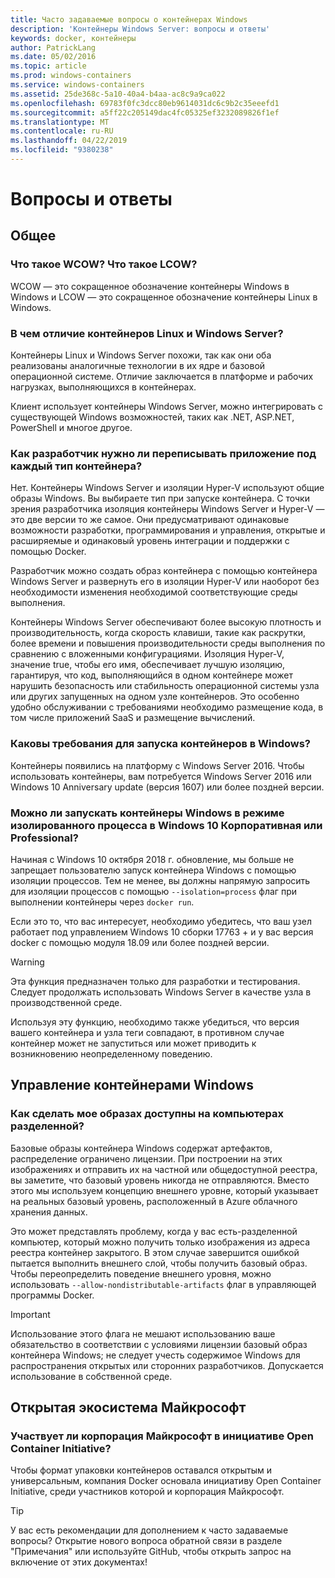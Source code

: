 ```yaml
---
title: Часто задаваемые вопросы о контейнерах Windows
description: 'Контейнеры Windows Server: вопросы и ответы'
keywords: docker, контейнеры
author: PatrickLang
ms.date: 05/02/2016
ms.topic: article
ms.prod: windows-containers
ms.service: windows-containers
ms.assetid: 25de368c-5a10-40a4-b4aa-ac8c9a9ca022
ms.openlocfilehash: 69783f0fc3dcc80eb9614031dc6c9b2c35eeefd1
ms.sourcegitcommit: a5ff22c205149dac4fc05325ef3232089826f1ef
ms.translationtype: MT
ms.contentlocale: ru-RU
ms.lasthandoff: 04/22/2019
ms.locfileid: "9380238"
---
```

# <a name="frequently-asked-questions"></a>Вопросы и ответы

## <a name="general"></a>Общее

### <a name="what-is-wcow-what-is-lcow"></a>Что такое WCOW? Что такое LCOW?

WCOW — это сокращенное обозначение контейнеры Windows в Windows и LCOW — это сокращенное обозначение контейнеры Linux в Windows.

### <a name="what-is-the-difference-between-linux-and-windows-server-containers"></a>В чем отличие контейнеров Linux и Windows Server?

Контейнеры Linux и Windows Server похожи, так как они оба реализованы аналогичные технологии в их ядре и базовой операционной системе. Отличие заключается в платформе и рабочих нагрузках, выполняющихся в контейнерах.  

Клиент использует контейнеры Windows Server, можно интегрировать с существующей Windows возможностей, таких как .NET, ASP.NET, PowerShell и многое другое.

### <a name="as-a-developer-do-i-have-to-rewrite-my-app-for-each-type-of-container"></a>Как разработчик нужно ли переписывать приложение под каждый тип контейнера?

Нет. Контейнеры Windows Server и изоляции Hyper-V используют общие образы Windows. Вы выбираете тип при запуске контейнера. С точки зрения разработчика изоляция контейнеры Windows Server и Hyper-V — это две версии то же самое. Они предусматривают одинаковые возможности разработки, программирования и управления, открытые и расширяемые и одинаковый уровень интеграции и поддержки с помощью Docker.

Разработчик можно создать образ контейнера с помощью контейнера Windows Server и развернуть его в изоляции Hyper-V или наоборот без необходимости изменения необходимой соответствующие среды выполнения.

Контейнеры Windows Server обеспечивают более высокую плотность и производительность, когда скорость клавиши, такие как раскрутки, более времени и повышения производительности среды выполнения по сравнению с вложенными конфигурациями. Изоляция Hyper-V, значение true, чтобы его имя, обеспечивает лучшую изоляцию, гарантируя, что код, выполняющийся в одном контейнере может нарушить безопасность или стабильность операционной системы узла или других запущенных на одном узле контейнеров. Это особенно удобно обслуживании с требованиями необходимо размещение кода, в том числе приложений SaaS и размещение вычислений.

### <a name="what-are-the-prerequisites-for-running-containers-on-windows"></a>Каковы требования для запуска контейнеров в Windows?

Контейнеры появились на платформу с Windows Server 2016. Чтобы использовать контейнеры, вам потребуется Windows Server 2016 или Windows 10 Anniversary update (версия 1607) или более поздней версии.

### <a name="can-i-run-windows-containers-in-process-isolated-mode-on-windows-10-enterprise-or-professional"></a>Можно ли запускать контейнеры Windows в режиме изолированного процесса в Windows 10 Корпоративная или Professional?

Начиная с Windows 10 октября 2018 г. обновление, мы больше не запрещает пользователю запуск контейнера Windows с помощью изоляции процессов. Тем не менее, вы должны напрямую запросить для изоляции процессов с помощью `--isolation=process` флаг при выполнении контейнеры через `docker run`.

Если это то, что вас интересует, необходимо убедитесь, что ваш узел работает под управлением Windows 10 сборки 17763 + и у вас версия docker с помощью модуля 18.09 или более поздней версии.

> [!WARNING]
> Эта функция предназначен только для разработки и тестирования. Следует продолжать использовать Windows Server в качестве узла в производственной среде.
>
> Используя эту функцию, необходимо также убедиться, что версия вашего контейнера и узла теги совпадают, в противном случае контейнер может не запуститься или может приводить к возникновению неопределенному поведению.

## <a name="windows-container-management"></a>Управление контейнерами Windows

### <a name="how-do-i-make-my-container-images-available-on-air-gapped-machines"></a>Как сделать мое образах доступны на компьютерах разделенной?

Базовые образы контейнера Windows содержат артефактов, распределение ограничено лицензии. При построении на этих изображениях и отправить их на частной или общедоступной реестра, вы заметите, что базовый уровень никогда не отправляются. Вместо этого мы используем концепцию внешнего уровне, который указывает на реальных базовый уровень, расположенный в Azure облачного хранения данных.

Это может представлять проблему, когда у вас есть-разделенной компьютер, который можно получить только изображения из адреса реестра контейнер закрытого. В этом случае завершится ошибкой пытается выполнить внешнего слой, чтобы получить базовый образ. Чтобы переопределить поведение внешнего уровня, можно использовать `--allow-nondistributable-artifacts` флаг в управляющей программы Docker.

> [!IMPORTANT]
> Использование этого флага не мешают использованию ваше обязательство в соответствии с условиями лицензии базовый образ контейнера Windows; не следует учесть содержимое Windows для распространения открытых или сторонних разработчиков. Допускается использование в собственной среде.

## <a name="microsofts-open-ecosystem"></a>Открытая экосистема Майкрософт

### <a name="is-microsoft-participating-in-the-open-container-initiative-oci"></a>Участвует ли корпорация Майкрософт в инициативе Open Container Initiative?

Чтобы формат упаковки контейнеров оставался открытым и универсальным, компания Docker основала инициативу Open Container Initiative, среди участников которой и корпорация Майкрософт.

> [!TIP]
> У вас есть рекомендации для дополнением к часто задаваемые вопросы? Открытие нового вопроса обратной связи в разделе "Примечания" или используйте GitHub, чтобы открыть запрос на включение от этих документах!
